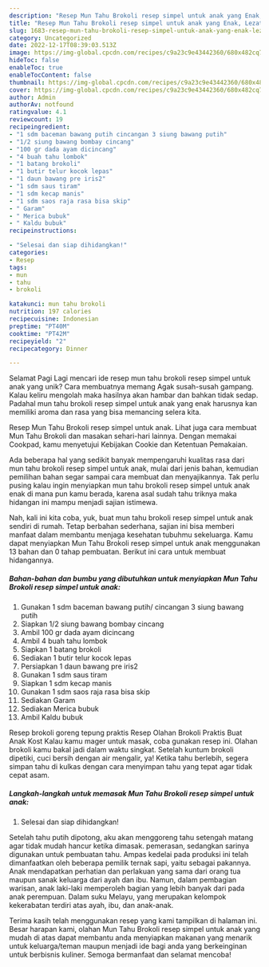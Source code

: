```yaml
---
description: "Resep Mun Tahu Brokoli resep simpel untuk anak yang Enak, Lezat"
title: "Resep Mun Tahu Brokoli resep simpel untuk anak yang Enak, Lezat"
slug: 1683-resep-mun-tahu-brokoli-resep-simpel-untuk-anak-yang-enak-lezat
category: Uncategorized
date: 2022-12-17T08:39:03.513Z
image: https://img-global.cpcdn.com/recipes/c9a23c9e43442360/680x482cq70/mun-tahu-brokoli-resep-simpel-untuk-anak-foto-resep-utama.jpg
hideToc: false
enableToc: true
enableTocContent: false
thumbnail: https://img-global.cpcdn.com/recipes/c9a23c9e43442360/680x482cq70/mun-tahu-brokoli-resep-simpel-untuk-anak-foto-resep-utama.jpg
cover: https://img-global.cpcdn.com/recipes/c9a23c9e43442360/680x482cq70/mun-tahu-brokoli-resep-simpel-untuk-anak-foto-resep-utama.jpg
author: Admin
authorAv: notfound
ratingvalue: 4.1
reviewcount: 19
recipeingredient:
- "1 sdm baceman bawang putih cincangan 3 siung bawang putih"
- "1/2 siung bawang bombay cincang"
- "100 gr dada ayam dicincang"
- "4 buah tahu lombok"
- "1 batang brokoli"
- "1 butir telur kocok lepas"
- "1 daun bawang pre iris2"
- "1 sdm saus tiram"
- "1 sdm kecap manis"
- "1 sdm saos raja rasa bisa skip"
- " Garam"
- " Merica bubuk"
- " Kaldu bubuk"
recipeinstructions:

- "Selesai dan siap dihidangkan!"
categories:
- Resep
tags:
- mun
- tahu
- brokoli

katakunci: mun tahu brokoli 
nutrition: 197 calories
recipecuisine: Indonesian
preptime: "PT40M"
cooktime: "PT42M"
recipeyield: "2"
recipecategory: Dinner

---
```



Selamat Pagi Lagi mencari ide resep mun tahu brokoli resep simpel untuk anak yang unik? Cara membuatnya memang Agak susah-susah gampang. Kalau keliru mengolah maka hasilnya akan hambar dan bahkan tidak sedap. Padahal mun tahu brokoli resep simpel untuk anak yang enak harusnya kan memiliki aroma dan rasa yang bisa memancing selera kita.


Resep Mun Tahu Brokoli resep simpel untuk anak. Lihat juga cara membuat Mun Tahu Brokoli dan masakan sehari-hari lainnya. Dengan memakai Cookpad, kamu menyetujui Kebijakan Cookie dan Ketentuan Pemakaian.

Ada beberapa hal yang sedikit banyak mempengaruhi kualitas rasa dari mun tahu brokoli resep simpel untuk anak, mulai dari jenis bahan, kemudian pemilihan bahan segar sampai cara membuat dan menyajikannya. Tak perlu pusing kalau ingin menyiapkan mun tahu brokoli resep simpel untuk anak enak di mana pun kamu berada, karena asal sudah tahu triknya maka hidangan ini mampu menjadi sajian istimewa.


Nah, kali ini kita coba, yuk, buat mun tahu brokoli resep simpel untuk anak sendiri di rumah. Tetap berbahan sederhana, sajian ini bisa memberi manfaat dalam membantu menjaga kesehatan tubuhmu sekeluarga. Kamu dapat menyiapkan Mun Tahu Brokoli resep simpel untuk anak menggunakan 13 bahan dan 0 tahap pembuatan. Berikut ini cara untuk membuat hidangannya.

<!--inarticleads1-->

##### Bahan-bahan dan bumbu yang dibutuhkan untuk menyiapkan Mun Tahu Brokoli resep simpel untuk anak:

1. Gunakan 1 sdm baceman bawang putih/ cincangan 3 siung bawang putih
1. Siapkan 1/2 siung bawang bombay cincang
1. Ambil 100 gr dada ayam dicincang
1. Ambil 4 buah tahu lombok
1. Siapkan 1 batang brokoli
1. Sediakan 1 butir telur kocok lepas
1. Persiapkan 1 daun bawang pre iris2
1. Gunakan 1 sdm saus tiram
1. Siapkan 1 sdm kecap manis
1. Gunakan 1 sdm saos raja rasa bisa skip
1. Sediakan  Garam
1. Sediakan  Merica bubuk
1. Ambil  Kaldu bubuk


Resep brokoli goreng tepung praktis Resep Olahan Brokoli Praktis Buat Anak Kost Kalau kamu mager untuk masak, coba gunakan resep ini. Olahan brokoli kamu bakal jadi dalam waktu singkat. Setelah kuntum brokoli dipetiki, cuci bersih dengan air mengalir, ya! Ketika tahu berlebih, segera simpan tahu di kulkas dengan cara menyimpan tahu yang tepat agar tidak cepat asam. 

<!--inarticleads2-->

##### Langkah-langkah untuk memasak Mun Tahu Brokoli resep simpel untuk anak:


1. Selesai dan siap dihidangkan!

Setelah tahu putih dipotong, aku akan menggoreng tahu setengah matang agar tidak mudah hancur ketika dimasak. pemerasan, sedangkan sarinya digunakan untuk pembuatan tahu. Ampas kedelai pada produksi ini telah dimanfaatkan oleh beberapa pemilik ternak sapi, yaitu sebagai pakannya. Anak mendapatkan perhatian dan perlakuan yang sama dari orang tua maupun sanak keluarga dari ayah dan ibu. Namun, dalam pembagian warisan, anak laki-laki memperoleh bagian yang lebih banyak dari pada anak perempuan. Dalam suku Melayu, yang merupakan kelompok kekerabatan terdiri atas ayah, ibu, dan anak-anak. 

Terima kasih telah menggunakan resep yang kami tampilkan di halaman ini. Besar harapan kami, olahan Mun Tahu Brokoli resep simpel untuk anak yang mudah di atas dapat membantu anda menyiapkan makanan yang menarik untuk keluarga/teman maupun menjadi ide bagi anda yang berkeinginan untuk berbisnis kuliner. Semoga bermanfaat dan selamat mencoba!

